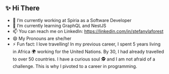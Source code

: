 

## ✨ Hi There


- 🔭 I’m currently working at Spiria as a Software Developer
- 🌱 I’m currently learning GraphQL and NestJS
- 📫 You can reach me on LinkedIn: https://linkedin.com/in/stefanylaforest
- 😄 My Pronouns are she/her
- ⚡ Fun fact: I love travelling! In my previous career, I spent 5 years living in Africa 🌍 working for the United Nations. By 30, I had already travelled to over 50 countries. I have a curious soul 🕵️‍ and I am not afraid of a challenge. This is why I pivoted to a career in programming. 

<!--
**stefanylaforest/stefanylaforest** is a ✨ _special_ ✨ repository because its `README.md` (this file) appears on your GitHub profile.

Here are some ideas to get you started:

- 🔭 I’m currently working at Spiria as a Software Developer
- 🌱 I’m currently learning GraphQL with Apollo client and NestJS
- 📫 How to reach me: LinkedIn: https://linkedin.com/in/stefanylaforest
- 😄 Pronouns: She/Her
- ⚡ Fun fact: I love travelling! In my previous career, I spent 5 years living in Africa 🌍 working for the United Nations. By 30, I had already travelled to over 50 countries. I have a curious soul and I am not afraid of a challenge hence why I pivoted to programming 🕵️‍♀️
-->
